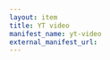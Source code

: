 ```yaml
---
layout: item
title: YT video
manifest_name: yt-video
external_manifest_url: 
---
```

<!-- Add an essay or interpretive material below this line,
using HTML or markdown.  Do not modify this file above this line -->
